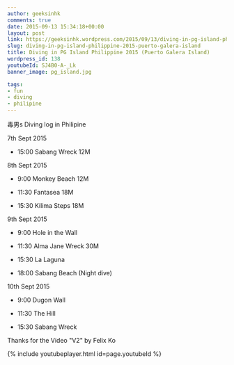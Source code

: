 ```yaml
---
author: geeksinhk
comments: true
date: 2015-09-13 15:34:18+00:00
layout: post
link: https://geeksinhk.wordpress.com/2015/09/13/diving-in-pg-island-philippine-2015-puerto-galera-island/
slug: diving-in-pg-island-philippine-2015-puerto-galera-island
title: Diving in PG Island Philippine 2015 (Puerto Galera Island)
wordpress_id: 138
youtubeId: SJ4B0-A-_Lk
banner_image: pg_island.jpg

tags:
- fun
- diving
- philipine
---
```


毒男s Diving log in Philipine

7th Sept 2015
	
  * 15:00 Sabang Wreck 12M


8th Sept 2015

	
  * 9:00 Monkey Beach 12M

	
  * 11:30 Fantasea 18M

	
  * 15:30 Kilima Steps 18M


9th Sept 2015

	
  * 9:00 Hole in the Wall

	
  * 11:30 Alma Jane Wreck 30M

	
  * 15:30 La Laguna

	
  * 18:00 Sabang Beach (Night dive)


10th Sept 2015

	
  * 9:00 Dugon Wall

	
  * 11:30 The Hill

	
  * 15:30 Sabang Wreck


Thanks for the Video "V2" by Felix Ko


{% include youtubeplayer.html id=page.youtubeId %}


